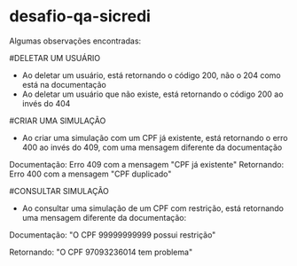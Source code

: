 # desafio-qa-sicredi

Algumas observações encontradas: 

#DELETAR UM USUÁRIO
- Ao deletar um usuário, está retornando o código 200, não o 204 como está na documentação
- Ao deletar um usuário que não existe, está retornando o código 200 ao invés do 404

#CRIAR UMA SIMULAÇÃO
-  Ao criar uma simulação com um CPF já existente, está retornando o erro 400 ao invés do 409, com uma mensagem diferente da documentação

Documentação: Erro 409 com a mensagem "CPF já existente"
Retornando: Erro 400 com a mensagem "CPF duplicado"

#CONSULTAR SIMULAÇÃO
- Ao consultar uma simulação de um CPF com restrição, está retornando uma mensagem diferente da documentação:

Documentação: "O CPF
99999999999 possui restrição"

Retornando: "O CPF 97093236014 tem problema"


